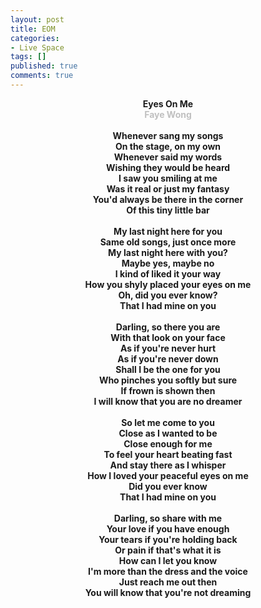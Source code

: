 ```yaml
---
layout: post
title: EOM
categories:
- Live Space
tags: []
published: true
comments: true
---
```

<p><div style="text-align:center;font-weight:bold">Eyes On Me<br />
<span style="color:rgb(192, 192, 192)">Faye Wong</span><br />
<br />
Whenever sang my songs<br />
On the stage, on my own<br />
Whenever said my words<br />
Wishing they would be heard<br />
I saw you smiling at me<br />
Was it real or just my fantasy<br />
You'd always be there in the corner<br />
Of this tiny little bar<br />
<br />
My last night here for you<br />
Same old songs, just once more<br />
My last night here with you?<br />
Maybe yes, maybe no<br />
I kind of liked it your way<br />
How you shyly placed your eyes on me<br />
Oh, did you ever know?<br />
That I had mine on you<br />
<br />
Darling, so there you are<br />
With that look on your face<br />
As if you're never hurt<br />
As if you're never down<br />
Shall I be the one for you<br />
Who pinches you softly but sure<br />
If frown is shown then<br />
I will know that you are no dreamer<br />
<br />
So let me come to you<br />
Close as I wanted to be<br />
Close enough for me<br />
To feel your heart beating fast<br />
And stay there as I whisper<br />
How I loved your peaceful eyes on me<br />
Did you ever know<br />
That I had mine on you<br />
<br />
Darling, so share with me<br />
Your love if you have enough<br />
Your tears if you're holding back<br />
Or pain if that's what it is<br />
How can I let you know<br />
I'm more than the dress and the voice<br />
Just reach me out then<br />
You will know that you're not dreaming<br />
</div></p>
